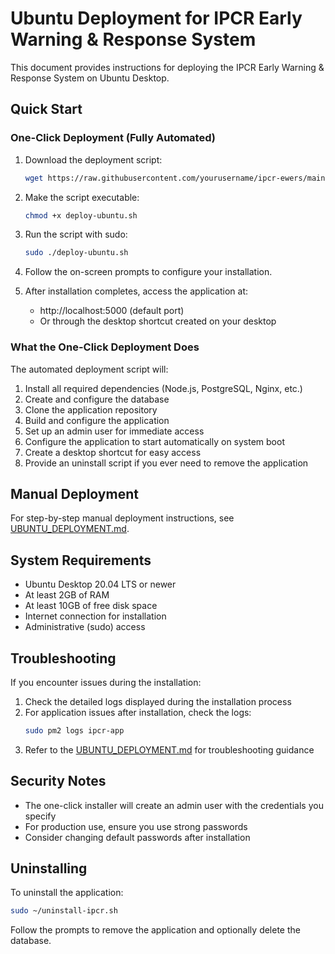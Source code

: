 # Ubuntu Deployment for IPCR Early Warning & Response System

This document provides instructions for deploying the IPCR Early Warning & Response System on Ubuntu Desktop.

## Quick Start

### One-Click Deployment (Fully Automated)

1. Download the deployment script:
   ```bash
   wget https://raw.githubusercontent.com/yourusername/ipcr-ewers/main/deploy-ubuntu.sh
   ```

2. Make the script executable:
   ```bash
   chmod +x deploy-ubuntu.sh
   ```

3. Run the script with sudo:
   ```bash
   sudo ./deploy-ubuntu.sh
   ```

4. Follow the on-screen prompts to configure your installation.

5. After installation completes, access the application at:
   - http://localhost:5000 (default port)
   - Or through the desktop shortcut created on your desktop

### What the One-Click Deployment Does

The automated deployment script will:

1. Install all required dependencies (Node.js, PostgreSQL, Nginx, etc.)
2. Create and configure the database
3. Clone the application repository
4. Build and configure the application
5. Set up an admin user for immediate access
6. Configure the application to start automatically on system boot
7. Create a desktop shortcut for easy access
8. Provide an uninstall script if you ever need to remove the application

## Manual Deployment

For step-by-step manual deployment instructions, see [UBUNTU_DEPLOYMENT.md](./UBUNTU_DEPLOYMENT.md).

## System Requirements

- Ubuntu Desktop 20.04 LTS or newer
- At least 2GB of RAM
- At least 10GB of free disk space
- Internet connection for installation
- Administrative (sudo) access

## Troubleshooting

If you encounter issues during the installation:

1. Check the detailed logs displayed during the installation process
2. For application issues after installation, check the logs:
   ```bash
   sudo pm2 logs ipcr-app
   ```
3. Refer to the [UBUNTU_DEPLOYMENT.md](./UBUNTU_DEPLOYMENT.md) for troubleshooting guidance

## Security Notes

- The one-click installer will create an admin user with the credentials you specify
- For production use, ensure you use strong passwords
- Consider changing default passwords after installation

## Uninstalling

To uninstall the application:

```bash
sudo ~/uninstall-ipcr.sh
```

Follow the prompts to remove the application and optionally delete the database.